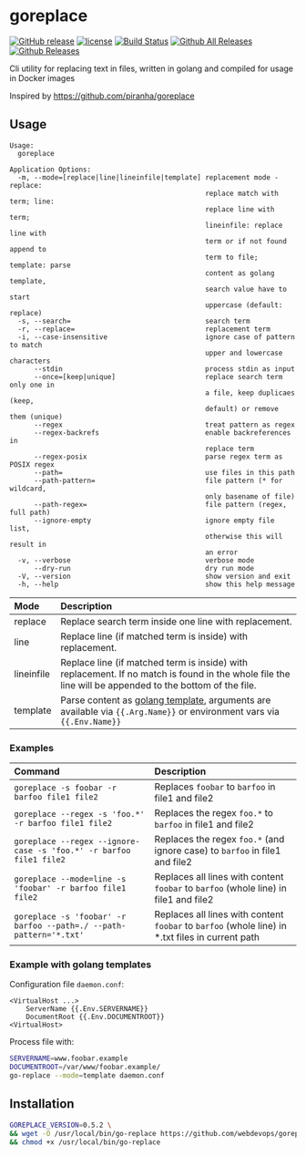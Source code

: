 # goreplace

[![GitHub release](https://img.shields.io/github/release/webdevops/goreplace.svg)](https://github.com/webdevops/goreplace/releases)
[![license](https://img.shields.io/github/license/webdevops/goreplace.svg)](https://github.com/webdevops/goreplace/blob/master/LICENSE)
[![Build Status](https://travis-ci.org/webdevops/goreplace.svg?branch=master)](https://travis-ci.org/webdevops/goreplace)
[![Github All Releases](https://img.shields.io/github/downloads/webdevops/goreplace/total.svg)]()
[![Github Releases](https://img.shields.io/github/downloads/webdevops/goreplace/latest/total.svg)]()

Cli utility for replacing text in files, written in golang and compiled for usage in Docker images

Inspired by https://github.com/piranha/goreplace

## Usage

```
Usage:
  goreplace

Application Options:
  -m, --mode=[replace|line|lineinfile|template] replacement mode - replace:
                                                replace match with term; line:
                                                replace line with term;
                                                lineinfile: replace line with
                                                term or if not found append to
                                                term to file; template: parse
                                                content as golang template,
                                                search value have to start
                                                uppercase (default: replace)
  -s, --search=                                 search term
  -r, --replace=                                replacement term
  -i, --case-insensitive                        ignore case of pattern to match
                                                upper and lowercase characters
      --stdin                                   process stdin as input
      --once=[keep|unique]                      replace search term only one in
                                                a file, keep duplicaes (keep,
                                                default) or remove them (unique)
      --regex                                   treat pattern as regex
      --regex-backrefs                          enable backreferences in
                                                replace term
      --regex-posix                             parse regex term as POSIX regex
      --path=                                   use files in this path
      --path-pattern=                           file pattern (* for wildcard,
                                                only basename of file)
      --path-regex=                             file pattern (regex, full path)
      --ignore-empty                            ignore empty file list,
                                                otherwise this will result in
                                                an error
  -v, --verbose                                 verbose mode
      --dry-run                                 dry run mode
  -V, --version                                 show version and exit
  -h, --help                                    show this help message
```

| Mode       | Description                                                                                                                                                    |
|:-----------|:---------------------------------------------------------------------------------------------------------------------------------------------------------------|
| replace    | Replace search term inside one line with replacement.                                                                                                          |
| line       | Replace line (if matched term is inside) with replacement.                                                                                                     |
| lineinfile | Replace line (if matched term is inside) with replacement. If no match is found in the whole file the line will be appended to the bottom of the file.         |
| template   | Parse content as [golang template](https://golang.org/pkg/text/template/), arguments are available via `{{.Arg.Name}}` or environment vars via `{{.Env.Name}}` |


### Examples

| Command                                                            | Description                                                                                      |
|:-------------------------------------------------------------------|:-------------------------------------------------------------------------------------------------|
| `goreplace -s foobar -r barfoo file1 file2`                        | Replaces `foobar` to `barfoo` in file1 and file2                                                 |
| `goreplace --regex -s 'foo.*' -r barfoo file1 file2`               | Replaces the regex `foo.*` to `barfoo` in file1 and file2                                        |
| `goreplace --regex --ignore-case -s 'foo.*' -r barfoo file1 file2` | Replaces the regex `foo.*` (and ignore case) to `barfoo` in file1 and file2                      |
| `goreplace --mode=line -s 'foobar' -r barfoo file1 file2`          | Replaces all lines with content `foobar` to `barfoo` (whole line) in file1 and file2             |
| `goreplace -s 'foobar' -r barfoo --path=./ --path-pattern='*.txt'` | Replaces all lines with content `foobar` to `barfoo` (whole line) in *.txt files in current path |

### Example with golang templates

Configuration file `daemon.conf`:
```
<VirtualHost ...>
    ServerName {{.Env.SERVERNAME}}
    DocumentRoot {{.Env.DOCUMENTROOT}}
<VirtualHost>

```

Process file with:

```bash
SERVERNAME=www.foobar.example
DOCUMENTROOT=/var/www/foobar.example/
go-replace --mode=template daemon.conf
```

## Installation

```bash
GOREPLACE_VERSION=0.5.2 \
&& wget -O /usr/local/bin/go-replace https://github.com/webdevops/goreplace/releases/download/$GOREPLACE_VERSION/gr-64-linux \
&& chmod +x /usr/local/bin/go-replace
```

